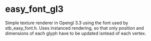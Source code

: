 # easy_font_gl3

Simple texture renderer in Opengl 3.3 using the font used by stb_easy_font.h. Uses instanced rendering, so that only position and dimensions of each glyph have to be updated isntead of each vertex. 

